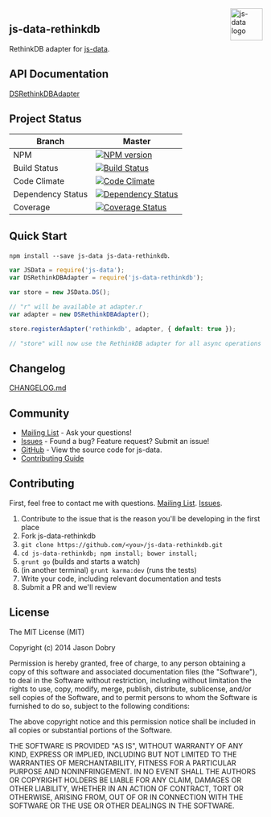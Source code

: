 <img src="https://raw.githubusercontent.com/js-data/js-data/master/js-data.png" alt="js-data logo" title="js-data" align="right" width="64" height="64" />

## js-data-rethinkdb

RethinkDB adapter for [js-data](http://www.js-data.io/js-data).

## API Documentation
[DSRethinkDBAdapter](https://github.com/js-data/js-data/wiki/DSRethinkDBAdapter)

## Project Status

| Branch | Master |
| ------ | ------ |
| NPM | [![NPM version](https://badge.fury.io/js/js-data-rethinkdb.png)](http://badge.fury.io/js/js-data-rethinkdb) |
| Build Status | [![Build Status](https://travis-ci.org/js-data/js-data-rethinkdb.png?branch=master)](https://travis-ci.org/js-data/js-data-rethinkdb) |
| Code Climate | [![Code Climate](https://codeclimate.com/github/js-data/js-data-rethinkdb.png)](https://codeclimate.com/github/js-data/js-data-rethinkdb) |
| Dependency Status | [![Dependency Status](https://gemnasium.com/js-data/js-data-rethinkdb.png)](https://gemnasium.com/js-data/js-data-rethinkdb) |
| Coverage | [![Coverage Status](https://coveralls.io/repos/js-data/js-data-rethinkdb/badge.png?branch=master)](https://coveralls.io/r/js-data/js-data-rethinkdb?branch=master) |

## Quick Start
`npm install --save js-data js-data-rethinkdb`.

```js
var JSData = require('js-data');
var DSRethinkDBAdapter = require('js-data-rethinkdb');

var store = new JSData.DS();

// "r" will be available at adapter.r
var adapter = new DSRethinkDBAdapter();

store.registerAdapter('rethinkdb', adapter, { default: true });

// "store" will now use the RethinkDB adapter for all async operations
```

## Changelog
[CHANGELOG.md](https://github.com/js-data/js-data-rethinkdb/blob/master/CHANGELOG.md)

## Community
- [Mailing List](https://groups.io/org/groupsio/jsdata) - Ask your questions!
- [Issues](https://github.com/js-data/js-data-rethinkdb/issues) - Found a bug? Feature request? Submit an issue!
- [GitHub](https://github.com/js-data/js-data-rethinkdb) - View the source code for js-data.
- [Contributing Guide](https://github.com/js-data/js-data-rethinkdb/blob/master/CONTRIBUTING.md)

## Contributing

First, feel free to contact me with questions. [Mailing List](https://groups.io/org/groupsio/jsdata). [Issues](https://github.com/js-data/js-data-rethinkdb/issues).

1. Contribute to the issue that is the reason you'll be developing in the first place
1. Fork js-data-rethinkdb
1. `git clone https://github.com/<you>/js-data-rethinkdb.git`
1. `cd js-data-rethinkdb; npm install; bower install;`
1. `grunt go` (builds and starts a watch)
1. (in another terminal) `grunt karma:dev` (runs the tests)
1. Write your code, including relevant documentation and tests
1. Submit a PR and we'll review

## License

The MIT License (MIT)

Copyright (c) 2014 Jason Dobry

Permission is hereby granted, free of charge, to any person obtaining a copy
of this software and associated documentation files (the "Software"), to deal
in the Software without restriction, including without limitation the rights
to use, copy, modify, merge, publish, distribute, sublicense, and/or sell
copies of the Software, and to permit persons to whom the Software is
furnished to do so, subject to the following conditions:

The above copyright notice and this permission notice shall be included in all
copies or substantial portions of the Software.

THE SOFTWARE IS PROVIDED "AS IS", WITHOUT WARRANTY OF ANY KIND, EXPRESS OR
IMPLIED, INCLUDING BUT NOT LIMITED TO THE WARRANTIES OF MERCHANTABILITY,
FITNESS FOR A PARTICULAR PURPOSE AND NONINFRINGEMENT. IN NO EVENT SHALL THE
AUTHORS OR COPYRIGHT HOLDERS BE LIABLE FOR ANY CLAIM, DAMAGES OR OTHER
LIABILITY, WHETHER IN AN ACTION OF CONTRACT, TORT OR OTHERWISE, ARISING FROM,
OUT OF OR IN CONNECTION WITH THE SOFTWARE OR THE USE OR OTHER DEALINGS IN THE
SOFTWARE.

